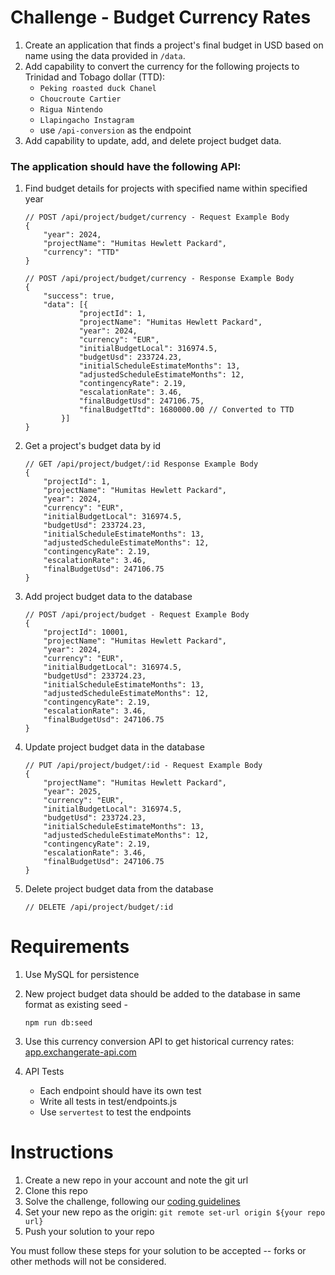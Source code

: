 # Challenge - Budget Currency Rates

1. Create an application that finds a project's final budget in USD based on name using the data provided in ```/data```. 
2.  Add capability to convert the currency for the following projects to Trinidad and Tobago dollar (TTD):
	- ```Peking roasted duck Chanel```
	- ```Choucroute Cartier```
	- ```Rigua Nintendo```
	- ```Llapingacho Instagram```
	- use ```/api-conversion``` as the endpoint 
3. Add capability to update, add, and delete project budget data.

### The application should have the following API: 

1. Find budget details for projects with specified name within specified year

	```
	// POST /api/project/budget/currency - Request Example Body
	{
		"year": 2024,
		"projectName": "Humitas Hewlett Packard",
		"currency": "TTD"
	}
	```
	```
	// POST /api/project/budget/currency - Response Example Body
	{
		"success": true,
		"data": [{
				"projectId": 1,
				"projectName": "Humitas Hewlett Packard",
				"year": 2024,
				"currency": "EUR",
				"initialBudgetLocal": 316974.5,
				"budgetUsd": 233724.23,
				"initialScheduleEstimateMonths": 13,
				"adjustedScheduleEstimateMonths": 12,
				"contingencyRate": 2.19,
				"escalationRate": 3.46,
				"finalBudgetUsd": 247106.75,
				"finalBudgetTtd": 1680000.00 // Converted to TTD
			}]
	}
	```
2. Get a project's budget data by id
	```
	// GET /api/project/budget/:id Response Example Body
	{
		"projectId": 1,
		"projectName": "Humitas Hewlett Packard",
		"year": 2024,
		"currency": "EUR",
		"initialBudgetLocal": 316974.5,
		"budgetUsd": 233724.23,
		"initialScheduleEstimateMonths": 13,
		"adjustedScheduleEstimateMonths": 12,
		"contingencyRate": 2.19,
		"escalationRate": 3.46,
		"finalBudgetUsd": 247106.75
	}

	```

3. Add project budget data to the database
	```
	// POST /api/project/budget - Request Example Body
	{
		"projectId": 10001,
		"projectName": "Humitas Hewlett Packard",
		"year": 2024,
		"currency": "EUR",
		"initialBudgetLocal": 316974.5,
		"budgetUsd": 233724.23,
		"initialScheduleEstimateMonths": 13,
		"adjustedScheduleEstimateMonths": 12,
		"contingencyRate": 2.19,
		"escalationRate": 3.46,
		"finalBudgetUsd": 247106.75
	}

	```

4. Update project budget data in the database
	```
	// PUT /api/project/budget/:id - Request Example Body
	{
		"projectName": "Humitas Hewlett Packard",
		"year": 2025,
		"currency": "EUR",
		"initialBudgetLocal": 316974.5,
		"budgetUsd": 233724.23,
		"initialScheduleEstimateMonths": 13,
		"adjustedScheduleEstimateMonths": 12,
		"contingencyRate": 2.19,
		"escalationRate": 3.46,
		"finalBudgetUsd": 247106.75
	}
	```

5. Delete project budget data from the database
	```
	// DELETE /api/project/budget/:id
	```


# Requirements
1. Use MySQL for persistence
2. New project budget data should be added to the database in same format as existing seed -

	```
	npm run db:seed
	``` 
2. Use this currency conversion API to get historical currency rates: [app.exchangerate-api.com](https://www.exchangerate-api.com/docs/historical-data-requests)
3. API Tests
    - Each endpoint should have its own test
    - Write all tests in test/endpoints.js
    - Use `servertest` to test the endpoints

# Instructions
1. Create a new repo in your account and note the git url
2. Clone this repo
3. Solve the challenge, following our [coding guidelines](https://github.com/superstruct-tech/onboarding)
4. Set your new repo as the origin: `git remote set-url origin ${your repo url}`
5. Push your solution to your repo

You must follow these steps for your solution to be accepted -- forks or other methods will not be considered.
